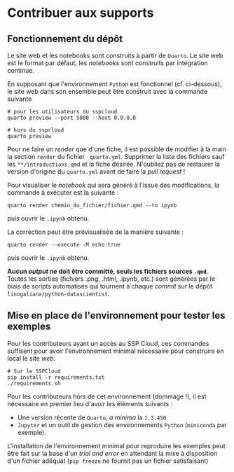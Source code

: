 # Contribuer aux supports

## Fonctionnement du dépôt

Le site web et les notebooks sont construits à partir de `Quarto`. Le site
web est le format par défaut, les _notebooks_ sont construits par
intégration continue. 

En supposant que l'environnement `Python` est fonctionnel (cf. ci-dessous), 
le site web dans son ensemble peut être construit avec la commande
suivante

```shell
# pour les utilisateurs du sspcloud
quarto preview --port 5000 --host 0.0.0.0

# hors du sspcloud
quarto preview
```

Pour ne faire un _render_ que d'une fiche, il est possible de modifier à la main 
la section `render` du 
fichier `_quarto.yml`. Supprimer la liste des fichiers sauf les `**/introductions.qmd`
et la fiche désirée.
N'oubliez pas de restaurer la version d'origine
du `quarto.yml` avant de faire la _pull request_ !

Pour visualiser le _notebook_ qui sera généré à l'issue des
modifications, la commande à exécuter est la suivante :

```shell
quarto render chemin_du_fichier/fichier.qmd --to ipynb
```

puis ouvrir le `.ipynb` obtenu. 

La correction peut être prévisualisée de la manière suivante :

```shell
quarto render --execute -M echo:true
```

puis ouvrir le `.ipynb` obtenu. 


__Aucun *output* ne doit être committé, seuls les fichiers sources `.qmd`__. Toutes les
sorties (fichiers .png, .html, .ipynb, etc.) sont générées
par le biais de scripts automatisés qui tournent à chaque
_commit_ sur le dépôt `linogaliana/python-datascientist`. 


## Mise en place de l'environnement pour tester les exemples

Pour les contributeurs ayant un accès au SSP Cloud,
ces commandes suffisent pour
avoir l'environnement minimal nécessaire pour construire en local
le site _web_. 

```shell
# Sur le SSPCloud
pip install -r requirements.txt
./requirements.sh
```

Pour les contributeurs hors de cet environnement (dommage !), 
il est nécessaire en premier lieu d'avoir les éléments suivants :

- Une version récente de `Quarto`, _a minima_ la `1.3.450`.
- `Jupyter` et un outil de gestion des environnements `Python` (`miniconda` par exemple).

L'installation de l'environnement minimal pour reproduire les exemples peut être
fait sur la base d'un _trial and error_ en attendant la mise à disposition
d'un fichier adéquat (`pip freeze` ne fournit pas un fichier satisfaisant)

